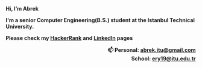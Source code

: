 <b>Hi, I’m Abrek  
  
I'm a senior Computer Engineering(B.S.) student at the Istanbul Technical University.  
  
Please check my <a href="https://www.hackerrank.com/profile/Abrek">HackerRank</a> and <a href="https://tr.linkedin.com/in/yakup-abrek-er-9140901b4">LinkedIn</a>  pages  
<div align="right">📫 Personal: <a href="mailto:abrek.itu@gmail.com">abrek.itu@gmail.com</a></br>School: <a href="mailto:ery19@itu.edu.tr">ery19@itu.edu.tr</a></div>      </b>
